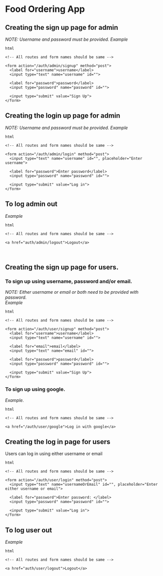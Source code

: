 # Food Ordering App

## Creating the sign up page for admin

_NOTE: Username and password must be provided._
_Example_

```
html

<!-- All routes and form names should be same -->

<form action="/auth/admin/signup" method="post">
  <label for="username">username</label>
  <input type="text" name="username" id="">

  <label for="password">password</label>
  <input type="password" name="password" id="">

  <input type="submit" value="Sign Up">
</form>
```

## Creating the login up page for admin

_NOTE: Username and password must be provided._
_Example_

```
html

<!-- All routes and form names should be same -->

<form action="/auth/admin/login" method="post">
  <input type="text" name="username" id="", placeholder="Enter username">

  <label for="password">Enter password</label>
  <input type="password" name="password" id="">

  <input type="submit" value="Log in">
</form>
```

## To log admin out

_Example_

```
html

<!-- All routes and form names should be same -->

<a href="auth/admin/logout">Logout</a>
```

<br>

## Creating the sign up page for users.

### To sign up using username, password and/or email.

_NOTE: Either username or email or both need to be provided with password._<br>
_Example_

```
html

<!-- All routes and form names should be same -->

<form action="/auth/user/signup" method="post">
  <label for="username">username</label>
  <input type="text" name="username" id="">

  <label for="email">email</label>
  <input type="text" name="email" id="">

  <label for="password">password</label>
  <input type="password" name="password" id="">

  <input type="submit" value="Sign Up">
</form>
```

### To sign up using google.<br>

_Example._

```
html

<!-- All routes and form names should be same -->

<a href="/auth/user/google">Log in with google</a>
```

## Creating the log in page for users

Users can log in using either username or email

```
html

<!-- All routes and form names should be same -->

<form action="/auth/user/login" method="post">
  <input type="text" name="usernameOrEmail" id="", placeholder="Enter either username or email">

  <label for="password">Enter password: </label>
  <input type="password" name="password" id="">

  <input type="submit" value="Log in">
</form>
```

## To log user out

_Example_

```
html

<!-- All routes and form names should be same -->

<a href="auth/user/logout">Logout</a>
```
